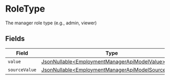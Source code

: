 # RoleType

The manager role type (e.g., admin, viewer)


## Fields

| Field                                                                                                                  | Type                                                                                                                   | Required                                                                                                               | Description                                                                                                            | Example                                                                                                                |
| ---------------------------------------------------------------------------------------------------------------------- | ---------------------------------------------------------------------------------------------------------------------- | ---------------------------------------------------------------------------------------------------------------------- | ---------------------------------------------------------------------------------------------------------------------- | ---------------------------------------------------------------------------------------------------------------------- |
| `value`                                                                                                                | [JsonNullable\<EmploymentManagerApiModelValue>](../../models/components/EmploymentManagerApiModelValue.md)             | :heavy_minus_sign:                                                                                                     | N/A                                                                                                                    | admin                                                                                                                  |
| `sourceValue`                                                                                                          | [JsonNullable\<EmploymentManagerApiModelSourceValue>](../../models/components/EmploymentManagerApiModelSourceValue.md) | :heavy_minus_sign:                                                                                                     | N/A                                                                                                                    |                                                                                                                        |